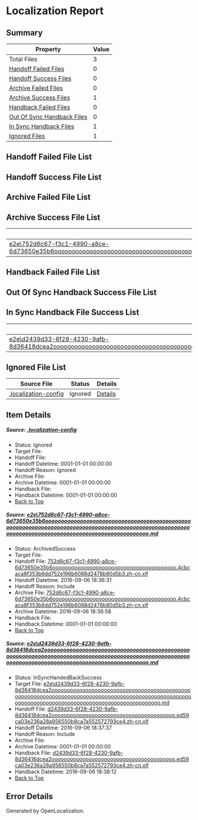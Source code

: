 # <a name='report-top'></a> Localization Report

## Summary
 Property | Value 
 -------- | ----- 
 Total Files | 3
[ Handoff Failed Files ](#handoff-failed-list)| 0
[ Handoff Success Files ](#handoff-success-list)| 0
[ Archive Failed Files ](#archive-failed-list)| 0
[ Archive Success Files ](#archive-success-list)| 1
[ Handback Failed Files ](#handback-failed-list)| 0
[ Out Of Sync Handback Files ](#outofsync-handback-success-list)| 0
[ In Sync Handback Files ](#insync-handback-success-list)| 1
[ Ignored Files ](#ignored-list)| 1

## <a name='handoff-failed-list'></a> Handoff Failed File List

## <a name='handoff-success-list'></a> Handoff Success File List

## <a name='archive-failed-list'></a> Archive Failed File List

## <a name='archive-success-list'></a> Archive Success File List
 Source File | Status | Details 
 ----------- | ------ | ------- 
 [e2e\752d6c67-f3c1-4990-a8ce-6d73650e35b6ooooooooooooooooooooooooooooooooooooooooooooooooooooooooooooooooooooooooooooooooooooooooooooooooooooooooooooooooooooooooooooooooooooooooooooooooooooo.md](https://github.com/OpenLocalizationTestOrg/ol-test0/blob/1e65ebc951d995060ca80a9696d109c730db3941/e2e/752d6c67-f3c1-4990-a8ce-6d73650e35b6ooooooooooooooooooooooooooooooooooooooooooooooooooooooooooooooooooooooooooooooooooooooooooooooooooooooooooooooooooooooooooooooooooooooooooooooooooooo.md) | ArchivedSuccess | [Details](#2e55778e8e1f6bf27890155aac4cb4aac045979b1)

## <a name='handback-failed-list'></a> Handback Failed File List

## <a name='outofsync-handback-success-list'></a> Out Of Sync Handback Success File List

## <a name='insync-handback-success-list'></a> In Sync Handback File Success List
 Source File | Status | Details 
 ----------- | ------ | ------- 
 [e2e\d2439d33-6f28-4230-9afb-8d36418dcea2ooooooooooooooooooooooooooooooooooooooooooooooooooooooooooooooooooooooooooooooooooooooooooooooooooooooooooooooooooooooooooooooooooooooooooooooooooooo.md](https://github.com/OpenLocalizationTestOrg/ol-test0/blob/a11a44038c44c416c937e19b56576a7363c019c3/e2e/d2439d33-6f28-4230-9afb-8d36418dcea2ooooooooooooooooooooooooooooooooooooooooooooooooooooooooooooooooooooooooooooooooooooooooooooooooooooooooooooooooooooooooooooooooooooooooooooooooooooo.md) | InSyncHandedBackSuccess | [Details](#ce4f6fbfbbafffbd068699c67f60a4616bae8f512)

## <a name='ignored-list'></a> Ignored File List
 Source File | Status | Details 
 ----------- | ------ | ------- 
 [.localization-config](https://github.com/OpenLocalizationTestOrg/ol-test0/blob/a11a44038c44c416c937e19b56576a7363c019c3/.localization-config) | Ignored | [Details](#3d4f252ac210baf56311d7e97dcc2db10974dbd20)

## Item Details
##### <a name='3d4f252ac210baf56311d7e97dcc2db10974dbd20'></a> Source: [.localization-config](https://github.com/OpenLocalizationTestOrg/ol-test0/blob/a11a44038c44c416c937e19b56576a7363c019c3/.localization-config)
* Status: Ignored
* Target File: 
* Handoff File: 
* Handoff Datetime: 0001-01-01 00:00:00
* Handoff Reason: Ignored
* Archive File: 
* Archive Datetime: 0001-01-01 00:00:00
* Handback File: 
* Handback Datetime: 0001-01-01 00:00:00
* [Back to Top](#report-top)

##### <a name='2e55778e8e1f6bf27890155aac4cb4aac045979b1'></a> Source: [e2e\752d6c67-f3c1-4990-a8ce-6d73650e35b6ooooooooooooooooooooooooooooooooooooooooooooooooooooooooooooooooooooooooooooooooooooooooooooooooooooooooooooooooooooooooooooooooooooooooooooooooooooo.md](https://github.com/OpenLocalizationTestOrg/ol-test0/blob/1e65ebc951d995060ca80a9696d109c730db3941/e2e/752d6c67-f3c1-4990-a8ce-6d73650e35b6ooooooooooooooooooooooooooooooooooooooooooooooooooooooooooooooooooooooooooooooooooooooooooooooooooooooooooooooooooooooooooooooooooooooooooooooooooooo.md)
* Status: ArchivedSuccess
* Target File: 
* Handoff File: [752d6c67-f3c1-4990-a8ce-6d73650e35b6oooooooooooooooooooooooooooooooooooooooo.4cbcaca8f353b6dd752e196b6088d2478b80d5b3.zh-cn.xlf](https://github.com/OpenLocalizationTestOrg/ol-test0-handoff/blob/d168bda11dd356a7ea1020affe5e6d780bd8fa1b/ol-handoff/OpenLocalizationTestOrg/ol-test0-zhcn/ci/ht/752d6c67-f3c1-4990-a8ce-6d73650e35b6oooooooooooooooooooooooooooooooooooooooo.4cbcaca8f353b6dd752e196b6088d2478b80d5b3.zh-cn.xlf)
* Handoff Datetime: 2016-09-06 18:36:31
* Handoff Reason: Include
* Archive File: [752d6c67-f3c1-4990-a8ce-6d73650e35b6oooooooooooooooooooooooooooooooooooooooo.4cbcaca8f353b6dd752e196b6088d2478b80d5b3.zh-cn.xlf](https://github.com/OpenLocalizationTestOrg/ol-test0-handoff/blob/708b6cc1107bc05381fea6acc3ba36ab09475248/ol-archive/OpenLocalizationTestOrg/ol-test0-zhcn/ci/ht/752d6c67-f3c1-4990-a8ce-6d73650e35b6oooooooooooooooooooooooooooooooooooooooo.4cbcaca8f353b6dd752e196b6088d2478b80d5b3.zh-cn.xlf)
* Archive Datetime: 2016-09-06 18:36:58
* Handback File: 
* Handback Datetime: 0001-01-01 00:00:00
* [Back to Top](#report-top)

##### <a name='ce4f6fbfbbafffbd068699c67f60a4616bae8f512'></a> Source: [e2e\d2439d33-6f28-4230-9afb-8d36418dcea2ooooooooooooooooooooooooooooooooooooooooooooooooooooooooooooooooooooooooooooooooooooooooooooooooooooooooooooooooooooooooooooooooooooooooooooooooooooo.md](https://github.com/OpenLocalizationTestOrg/ol-test0/blob/a11a44038c44c416c937e19b56576a7363c019c3/e2e/d2439d33-6f28-4230-9afb-8d36418dcea2ooooooooooooooooooooooooooooooooooooooooooooooooooooooooooooooooooooooooooooooooooooooooooooooooooooooooooooooooooooooooooooooooooooooooooooooooooooo.md)
* Status: InSyncHandedBackSuccess
* Target File: [e2e\d2439d33-6f28-4230-9afb-8d36418dcea2ooooooooooooooooooooooooooooooooooooooooooooooooooooooooooooooooooooooooooooooooooooooooooooooooooooooooooooooooooooooooooooooooooooooooooooooooooooo.md](https://github.com/OpenLocalizationTestOrg/ol-test0-zhcn/blob/d14346725ec266ea061294865a88e862906ccc59/e2e/d2439d33-6f28-4230-9afb-8d36418dcea2ooooooooooooooooooooooooooooooooooooooooooooooooooooooooooooooooooooooooooooooooooooooooooooooooooooooooooooooooooooooooooooooooooooooooooooooooooooo.md)
* Handoff File: [d2439d33-6f28-4230-9afb-8d36418dcea2oooooooooooooooooooooooooooooooooooooooo.ed59ca03e236a28a956550b8ca7a552572793ce4.zh-cn.xlf](https://github.com/OpenLocalizationTestOrg/ol-test0-handoff/blob/7bb010be07bb92fba236bc0b45f4bf37d50e1232/ol-handoff/OpenLocalizationTestOrg/ol-test0-zhcn/ci/ht/d2439d33-6f28-4230-9afb-8d36418dcea2oooooooooooooooooooooooooooooooooooooooo.ed59ca03e236a28a956550b8ca7a552572793ce4.zh-cn.xlf)
* Handoff Datetime: 2016-09-06 18:37:37
* Handoff Reason: Include
* Archive File: 
* Archive Datetime: 0001-01-01 00:00:00
* Handback File: [d2439d33-6f28-4230-9afb-8d36418dcea2oooooooooooooooooooooooooooooooooooooooo.ed59ca03e236a28a956550b8ca7a552572793ce4.zh-cn.xlf](https://github.com/OpenLocalizationTestOrg/ol-test0-handback/blob/4422cd80ea47b6ca7d65bbb5b081422828a86977/ol-handback/OpenLocalizationTestOrg/ol-test0-zhcn/ci/ht/d2439d33-6f28-4230-9afb-8d36418dcea2oooooooooooooooooooooooooooooooooooooooo.ed59ca03e236a28a956550b8ca7a552572793ce4.zh-cn.xlf)
* Handback Datetime: 2016-09-06 18:38:12
* [Back to Top](#report-top)


## Error Details

Generated by OpenLocalization.
